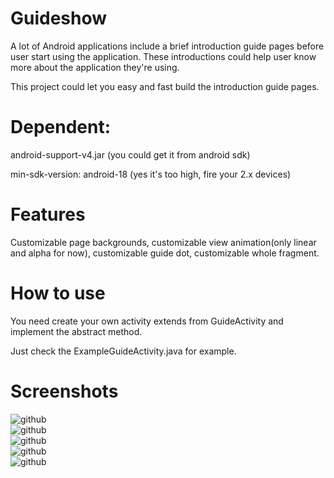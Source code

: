 Guideshow
=========

A lot of Android applications include a brief introduction guide pages before user start using the application. These introductions could help user know more about the application they're using.

This project could let you easy and fast build the introduction guide pages.


Dependent:
=========
android-support-v4.jar (you could get it from android sdk)

min-sdk-version:
android-18 (yes it's too high, fire your 2.x devices)

Features
=========

Customizable page backgrounds, customizable view animation(only linear and alpha for now), customizable guide dot, customizable whole fragment.

How to use
=========

You need create your own activity extends from GuideActivity and implement the abstract method.

Just check the ExampleGuideActivity.java for example.

Screenshots
=========
![github](https://github.com/javajavadog/guideshow/blob/master/assets/screenshots/Screenshot_2014-09-25-00-10-27.png "github")  
![github](https://github.com/javajavadog/guideshow/blob/master/assets/screenshots/Screenshot_2014-09-25-00-10-35.png "github")  
![github](https://github.com/javajavadog/guideshow/blob/master/assets/screenshots/Screenshot_2014-09-25-00-10-41.png "github")  
![github](https://github.com/javajavadog/guideshow/blob/master/assets/screenshots/Screenshot_2014-09-25-00-10-54.png "github")  
![github](https://github.com/javajavadog/guideshow/blob/master/assets/screenshots/Screenshot_2014-09-25-00-11-02.png "github")  
